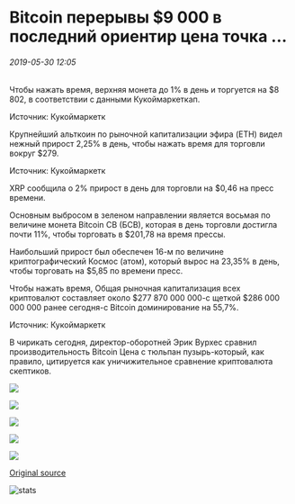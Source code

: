 # Bitcoin перерывы $9 000 в последний ориентир цена точка ...

###### 2019-05-30 12:05

Чтобы нажать время, верхняя монета до 1% в день и торгуется на $8 802, в соответствии с данными Кукоймаркеткап.

Источник: Кукоймаркетк

Крупнейший альткоин по рыночной капитализации эфира (ETH) видел нежный прирост 2,25% в день, чтобы нажать время для торговли вокруг $279.

Источник: Кукоймаркетк

XRP сообщила о 2% прирост в день для торговли на $0,46 на пресс времени.

Основным выбросом в зеленом направлении является восьмая по величине монета Bitcoin СВ (БСВ), которая в день торговли достигла почти 11%, чтобы торговать в $201,78 на время прессы.

Наибольший прирост был обеспечен 16-м по величине криптографический Космос (атом), который вырос на 23,35% в день, чтобы торговать на $5,85 по времени пресс.

Чтобы нажать время, Общая рыночная капитализация всех криптовалют составляет около $277 870 000 000-с щеткой $286 000 000 000 ранее сегодня-с Bitcoin доминирование на 55,7%.

Источник: Кукоймаркетк

В чирикать сегодня, директор-оборотней Эрик Вурхес сравнил производительность Bitcoin Цена с тюльпан пузырь-который, как правило, цитируется как уничижительное сравнение криптовалюта скептиков.

![](https://s3.cointelegraph.com/storage/uploads/view/b71c06e258480dc8c6677509e1ac4dec.png)

![](https://s3.cointelegraph.com/storage/uploads/view/f7a9ccee58a0c1214e20d4722ac2d5ac.png)

![](https://s3.cointelegraph.com/storage/uploads/view/5d9cbcbf46db30f6da9bc86fe9ce86b7.png)

![](https://s3.cointelegraph.com/storage/uploads/view/58b82b7880ec9455f544bf7391cc5e65.png)

![](https://s3.cointelegraph.com/storage/uploads/view/e47167a20c27428efcf459485b1b8ba8.png)

[Original source](https://cointelegraph.com/news/bitcoin-breaks-9-000-in-latest-landmark-price-point)

![stats](https://c.statcounter.com/11760860/0/a89fa40b/1/ "stats")